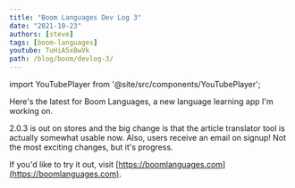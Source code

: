 ```yaml
---
title: "Boom Languages Dev Log 3"
date: "2021-10-23"
authors: [steve]
tags: [boom-languages]
youtube: TuHiA5xBwVk
path: /blog/boom/devlog-3/
---
```


import YouTubePlayer from '@site/src/components/YouTubePlayer';

<YouTubePlayer youtubeLink={frontmatter.youtube} />

Here's the latest for Boom Languages, a new language learning app I'm working on.

2.0.3 is out on stores and the big change is that the article translator tool is actually somewhat usable now. Also, users receive an email on signup! Not the most exciting changes, but it's progress.

If you'd like to try it out, visit [https://boomlanguages.com](https://boomlanguages.com).